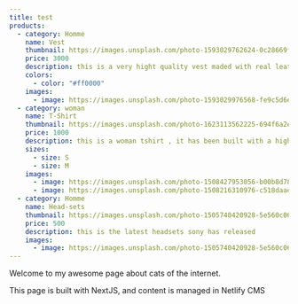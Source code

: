 ```yaml
---
title: test
products:
  - category: Homme
    name: Vest
    thumbnail: https://images.unsplash.com/photo-1593029762624-0c28669f2056?ixlib=rb-4.0.3&ixid=MnwxMjA3fDB8MHxwaG90by1wYWdlfHx8fGVufDB8fHx8&auto=format&fit=crop&w=580&q=80
    price: 3000
    description: this is a very hight quality vest maded with real leather ,
    colors:
      - color: "#ff0000"
    images:
      - image: https://images.unsplash.com/photo-1593029976568-fe9c5d6e4317?ixlib=rb-4.0.3&ixid=MnwxMjA3fDB8MHxwaG90by1wYWdlfHx8fGVufDB8fHx8&auto=format&fit=crop&w=580&q=80
  - category: woman
    name: T-Shirt
    thumbnail: https://images.unsplash.com/photo-1623113562225-694f6a2ee75e?ixlib=rb-4.0.3&ixid=MnwxMjA3fDB8MHxwaG90by1wYWdlfHx8fGVufDB8fHx8&auto=format&fit=crop&w=387&q=80
    price: 1000
    description: this is a woman tshirt , it has been built with a hight class quality
    sizes:
      - size: S
      - size: M
    images:
      - image: https://images.unsplash.com/photo-1508427953056-b00b8d78ebf5?ixlib=rb-4.0.3&ixid=MnwxMjA3fDB8MHxwaG90by1wYWdlfHx8fGVufDB8fHx8&auto=format&fit=crop&w=870&q=80
      - image: https://images.unsplash.com/photo-1508216310976-c518daae0cdc?ixlib=rb-4.0.3&ixid=MnwxMjA3fDB8MHxwaG90by1wYWdlfHx8fGVufDB8fHx8&auto=format&fit=crop&w=403&q=80
  - category: Homme
    name: Head-sets
    thumbnail: https://images.unsplash.com/photo-1505740420928-5e560c06d30e?ixlib=rb-4.0.3&ixid=MnwxMjA3fDB8MHxwaG90by1wYWdlfHx8fGVufDB8fHx8&auto=format&fit=crop&w=870&q=80
    price: 500
    description: this is the latest headsets sony has released
    images:
      - image: https://images.unsplash.com/photo-1505740420928-5e560c06d30e?ixlib=rb-4.0.3&ixid=MnwxMjA3fDB8MHxwaG90by1wYWdlfHx8fGVufDB8fHx8&auto=format&fit=crop&w=870&q=80
---
```


Welcome to my awesome page about cats of the internet.

This page is built with NextJS, and content is managed in Netlify CMS
